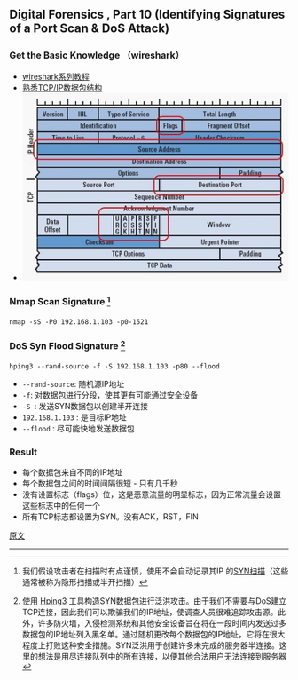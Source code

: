 ## Digital Forensics , Part 10 (Identifying Signatures of a Port Scan & DoS Attack)

### Get the Basic Knowledge （wireshark）

- [wireshark系列教程](https://tag.wonderhowto.com/wireshark/)
- [熟悉TCP/IP数据包结构](https://null-byte.wonderhowto.com/news/hacker-fundamentals-tale-two-standards-0133727/)
- ![tcp_ip](../src/tcp_ip.jpg)

### Nmap Scan Signature [^1]

`nmap -sS -P0 192.168.1.103 -p0-1521`

### DoS Syn Flood Signature [^2]

`hping3 --rand-source -f -S 192.168.1.103 -p80 --flood` 

- `--rand-source`: 随机源IP地址
- `-f`: 对数据包进行分段，使其更有可能通过安全设备
- `-S `: 发送SYN数据包以创建半开连接
- `192.168.1.103` : 是目标IP地址
- `--flood` : 尽可能快地发送数据包

### Result

- 每个数据包来自不同的IP地址
- 每个数据包之间的时间间隔很短 - 只有几千秒
- 没有设置标志（flags）位，这是恶意流量的明显标志，因为正常流量会设置这些标志中的任何一个
- 所有TCP标志都设置为SYN。没有ACK，RST，FIN



[原文](https://null-byte.wonderhowto.com/how-to/hack-like-pro-digital-forensics-for-aspiring-hacker-part-10-identifying-signatures-port-scan-dos-attack-0164805/)

---

[^1]: 我们假设攻击者在扫描时有点谨慎，使用不会自动记录其IP 的[SYN扫描](https://null-byte.wonderhowto.com/how-to/hack-like-pro-conduct-active-reconnaissance-and-dos-attacks-with-nmap-0146950/)（这些通常被称为隐形扫描或半开扫描）
[^2]: 使用 [Hping3](https://null-byte.wonderhowto.com/how-to/hack-like-pro-conduct-active-reconnaissance-your-target-with-hping3-0148092/) 工具构造SYN数据包进行泛洪攻击。由于我们不需要与DoS建立TCP连接，因此我们可以欺骗我们的IP地址，使调查人员很难追踪攻击源。此外，许多防火墙，入侵检测系统和其他安全设备旨在将在一段时间内发送过多数据包的IP地址列入黑名单。通过随机更改每个数据包的IP地址，它将在很大程度上打败这种安全措施。SYN泛洪用于创建许多未完成的服务器半连接。这里的想法是用尽连接队列中的所有连接，以便其他合法用户无法连接到服务器